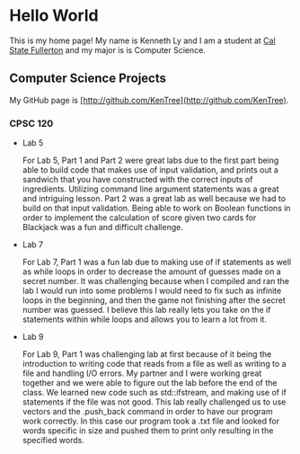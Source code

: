 # Hello World

This is my home page! My name is Kenneth Ly and I am a student at [Cal State Fullerton](https://www.fullerton.edu/) and my major is is Computer Science. 

## Computer Science Projects

My GitHub page is [http://github.com/KenTree](http://github.com/KenTree).

### CPSC 120

* Lab 5

    For Lab 5, Part 1 and Part 2 were great labs due to the first part being able to build code that makes use of input validation, and prints out a sandwich that you have constructed with the correct inputs of ingredients. Utilizing command line argument statements was a great and intriguing lesson.  Part 2 was a great lab as well because we had to build on that input validation. Being able to work on Boolean functions in order to implement the calculation of score given two cards for Blackjack was a fun and difficult challenge.

* Lab 7 

    For Lab 7, Part 1 was a fun lab due to making use of if statements as well as while loops in order to decrease the amount of guesses made on a secret number. It was challenging because when I compiled and ran the lab I would run into some problems I would need to fix such as infinite loops in the beginning, and then the game not finishing after the secret number was guessed. I believe this lab really lets you take on the if statements within while loops and allows you to learn a lot from it.  

* Lab 9

    For Lab 9, Part 1 was challenging lab at first because of it being the introduction to writing code that reads from a file as well as writing to a file and handling I/O errors. My partner and I were working great together and we were able to figure out the lab before the end of the class. We learned new code such as std::ifstream, and making use of if statements if the file was not good. This lab really challenged us to use vectors and the .push_back command in order to have our program work correctly. In this case our program took a .txt file and looked for words specific in size and pushed them to print only resulting in the specified words. 